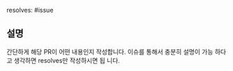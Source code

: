 resolves: #issue

## 설명
간단하게 해당 PR이 어떤 내용인지 작성합니다. 이슈를 통해서 충분히 설명이 가능 하다고 생각하면 resolves만 작성하시면 됩
니다.
